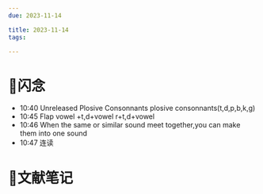 ```yaml
---
due: 2023-11-14 

title: 2023-11-14
tags:

---
```


# 📖闪念
- 10:40 Unreleased Plosive Consonnants
plosive consonnants(t,d,p,b,k,g)
- 10:45 Flap
vowel +t,d+vowel
r+t,d+vowel
- 10:46 When the same or similar sound meet together,you can make them into one sound
- 10:47 连读


# 📒文献笔记






